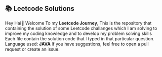 **📚 Leetcode Solutions**
-----------------------------
Hey Hai👋
Welcome To my **Leetcode Journey**, This is the repository that containing the solution of some Leetcode challanges which I am solving to improve my coding knowledge and to develop my problem solving skills
Each file contain the solution code that I typed in that particular question.
Language used: **JAVA**
If you have suggestions, feel free to open a pull request or create an issue.
